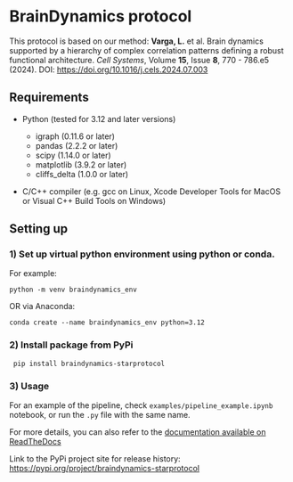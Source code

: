 # BrainDynamics protocol

This protocol is based on our method: **Varga, L.** et al. Brain dynamics supported by a hierarchy of complex correlation patterns defining a robust functional architecture. *Cell Systems*, Volume **15**, Issue **8**, 770 - 786.e5 (2024). DOI: https://doi.org/10.1016/j.cels.2024.07.003

## Requirements

- Python (tested for 3.12 and later versions)
    - igraph (0.11.6 or later)
    - pandas (2.2.2 or later)
    - scipy (1.14.0 or later)
    - matplotlib (3.9.2 or later)
    - cliffs_delta (1.0.0 or later)

- C/C++ compiler (e.g. gcc on Linux, Xcode Developer Tools for MacOS or Visual C++ Build Tools on Windows)

## Setting up

### 1) Set up virtual python environment using python or conda.

For example:

```
python -m venv braindynamics_env
```

OR via Anaconda:

```
conda create --name braindynamics_env python=3.12
```

### 2) Install package from PyPi

```
 pip install braindynamics-starprotocol
```

### 3) Usage

For an example of the pipeline, check `examples/pipeline_example.ipynb` notebook, or run the `.py` file with the same name.

For more details, you can also refer to the [documentation available on ReadTheDocs](https://braindynamics-starprotocols.readthedocs.io)

Link to the PyPi project site for release history: https://pypi.org/project/braindynamics-starprotocol
